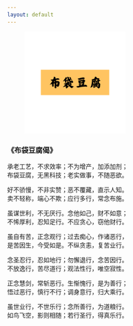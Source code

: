 ```yaml
---
layout: default
---
```


<figure class="figure">
  <img src="/assets/img/logo_orignal.png" alt="/assets/img/logo_orignal.png" style="width: 235px;">
</figure>

### 《布袋豆腐偈》

承老工艺，不求效率；不为增产，加添加剂；<br>
布袋豆腐，无黑科技；老实做事，不随恶欲。

好不骄慢，不非实赞；恶不覆藏，直示人知。<br>
卖不轻称，端心不欺；应行多行，常念布施。

虽谋世利，不无厌行。念他如己，财不如意；<br>
不悕厚利，忍知足行。不应贪心，窃他财行。

虽自有苦，正念观行；过去痴心，作诸恶行，<br>
是苦因生，今受如是。不纵贪恚，复苦业行。

念圣忍行，忍如地行；勿懈退行，念苦因行。<br>
不放逸行，苦尽道行；观法性行，唯空寂性。

正念慧剑，常斩恶行。生惭愧行，是为善行；<br>
悟过恶行，慎行不行；调身意行，归大乘行。

虽世业行，不世乐行；念所善行，为道粮行。<br>
如鸟飞空，影则相随；若行圣行，得真乐行。
